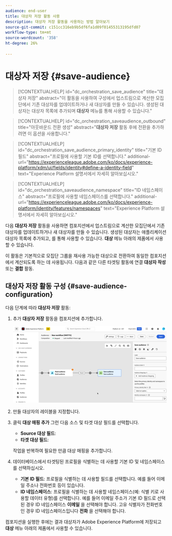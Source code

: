 ```yaml
---
audience: end-user
title: 대상자 저장 활동 사용
description: 대상자 저장 활동을 사용하는 방법 알아보기
source-git-commit: c151cc316eb9b5df6fa1d09f01455313195dfd07
workflow-type: tm+mt
source-wordcount: '358'
ht-degree: 26%

---
```



# 대상자 저장 {#save-audience}

>[!CONTEXTUALHELP]
>id="dc_orchestration_save_audience"
>title="대상자 저장"
>abstract="이 활동을 사용하여 구성에서 업스트림으로 계산한 모집단에서 기존 대상자를 업데이트하거나 새 대상자를 만들 수 있습니다. 생성된 대상자는 대상자 목록에 추가되며 **대상자** 메뉴를 통해 사용할 수 있습니다."

>[!CONTEXTUALHELP]
>id="dc_orchestration_saveaudience_outbound"
>title="아웃바운드 전환 생성"
>abstract="**대상자 저장** 활동 후에 전환을 추가하려면 이 옵션을 사용합니다."

>[!CONTEXTUALHELP]
>id="dc_orchestration_save_audience_primary_identity"
>title="기본 ID 필드"
>abstract="프로필에 사용할 기본 ID를 선택합니다."
>additional-url="https://experienceleague.adobe.com/ko/docs/experience-platform/xdm/ui/fields/identity#define-a-identity-field" text="Experience Platform 설명서에서 자세히 알아보십시오."

>[!CONTEXTUALHELP]
>id="dc_orchestration_saveaudience_namespace"
>title="ID 네임스페이스"
>abstract="프로필에 사용할 네임스페이스를 선택합니다."
>additional-url="https://experienceleague.adobe.com/ko/docs/experience-platform/identity/features/namespaces" text="Experience Platform 설명서에서 자세히 알아보십시오."

다음 **대상자 저장** 활동을 사용하면 컴포지션에서 업스트림으로 계산한 모집단에서 기존 대상자를 업데이트하거나 새 대상자를 만들 수 있습니다. 생성된 대상자는 애플리케이션 대상자 목록에 추가되고, 를 통해 사용할 수 있습니다. **대상** 메뉴 아래의 제품에서 사용할 수 있습니다.

이 활동은 기본적으로 모집단 그룹을 재사용 가능한 대상으로 전환하여 동일한 컴포지션에서 계산되도록 하는 데 사용됩니다. 다음과 같은 다른 타겟팅 활동에 연결 **대상자 작성** 또는 **결합** 활동.

## 대상자 저장 활동 구성 {#save-audience-configuration}

다음 단계에 따라 **대상자 저장** 활동:

1. 추가 **대상자 저장** 활동을 컴포지션에 추가합니다.

   ![](../assets/save-audience.png)

1. 만들 대상자의 레이블을 지정합니다.

1. 클릭 **대상 매핑 추가** 그런 다음 소스 및 타겟 대상 필드를 선택합니다.

   * **Source 대상 필드**:
   * **타겟 대상 필드**:

   작업을 반복하여 필요한 만큼 대상 매핑을 추가합니다.

1. 데이터베이스에서 타겟팅된 프로필을 식별하는 데 사용할 기본 ID 및 네임스페이스를 선택하십시오.

   * **기본 ID 필드**: 프로필을 식별하는 데 사용할 필드를 선택합니다. 예를 들어 이메일 주소나 전화번호 등이 있습니다.
   * **ID 네임스페이스**: 프로필을 식별하는 데 사용할 네임스페이스(예: 식별 키로 사용할 데이터 유형)를 선택합니다. 예를 들어 이메일 주소가 기본 ID 필드로 선택된 경우 ID 네임스페이스 **이메일** 을 선택해야 합니다. 고유 식별자가 전화번호인 경우 ID 네임스페이스입니다 **전화** 을 선택해야 합니다.

컴포지션을 실행한 후에는 결과 대상자가 Adobe Experience Platform에 저장되고 **대상** 메뉴 아래의 제품에서 사용할 수 있습니다.

<!--

## Example{#save-audience-example}

The following example illustrates a simple audience update from targeting. A scheduler is added to run the workflow once a month. A query recovers all the profiles subscribed to the different application services available. The **Save audience** activity updates the audience by deleting profiles that have unsubscribed from the service since the last workflow execution and by adding the newly subscribed profiles.
-->
